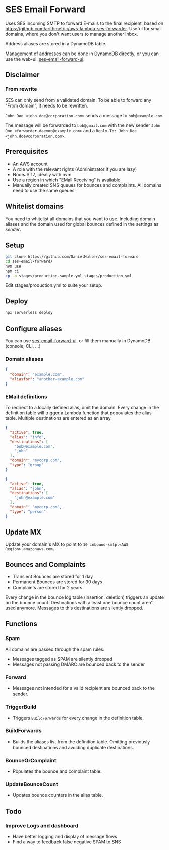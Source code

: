 # SES Email Forward
Uses SES incoming SMTP to forward E-mails to the final recipient, based on https://github.com/arithmetric/aws-lambda-ses-forwarder. Useful for small domains, where you don't want users to manage another Inbox.

Address aliases are stored in a DynamoDB table.

Management of addresses can be done in DynamoDB directly, or you can use the web-ui: [ses-email-forward-ui](https://github.com/DanielMuller/ses-email-forward-ui).
## Disclaimer
### From rewrite
SES can only send from a validated domain. To be able to forward any "From domain", it needs to be rewritten.

`John Doe <john.doe@corporation.com>` sends a message to `bob@example.com`.

The message will be forwarded to `bob@gmail.com` with the new sender `John Doe <forwarder-daemon@example.com>` and a `Reply-To: John Doe <john.doe@corporation.com>`.

## Prerequisites
* An AWS account
* A role with the relevant rights (Administrator if you are lazy)
* NodeJS 12, ideally with nvm
* Use a region in which "EMail Receiving" is available
* Manually created SNS queues for bounces and complaints. All domains need to use the same queues

## Whitelist domains
You need to whitelist all domains that you want to use. Including domain aliases and the domain used for global bounces defined in the settings as _sender_.

## Setup
```bash
git clone https://github.com/DanielMuller/ses-email-forward
cd ses-email-forward/
nvm use
npm ci
cp -a stages/production.sample.yml stages/production.yml
```
Edit stages/production.yml to suite your setup.

## Deploy
```bash
npx serverless deploy
```

## Configure aliases
You can use [ses-email-forward-ui](https://github.com/DanielMuller/ses-email-forward-ui), or fill them manually in DynamoDB (console, CLI, ...)

### Domain aliases
```json
{
  "domain": "example.com",
  "aliasfor": "another-example.com"
}
```

### EMail definitions
To redirect to a locally defined alias, omit the domain. Every change in the definition table will trigger a Lambda function that popoulates the alias table. Multiple destinations are entered as an array.

```json
{
  "active": true,
  "alias": "info",
  "destinations": [
    "bob@example.com",
    "john"
  ],
  "domain": "mycorp.com",
  "type": "group"
}
```
```json
{
  "active": true,
  "alias": "john",
  "destinations": [
    "john@example.com"
  ],
  "domain": "mycorp.com",
  "type": "person"
}
```

## Update MX
Update your domain's MX to point to `10 inbound-smtp.<AWS Region>.amazonaws.com.`

## Bounces and Complaints
* Transient Bounces are stored for 1 day
* Permanent Bounces are stored for 30 days
* Complaints are stored for 2 years

Every change in the bounce log table (insertion, deletion) triggers an update on the bounce count. Destinations with a least one bounce count aren't used anymore. Messages to this destinations are silently dropped.

## Functions
### Spam
All domains are passed through the spam rules:
* Messages tagged as SPAM are silently dropped
* Messages not passing DMARC are bounced back to the sender

### Forward
* Messages not intended for a valid recipient are bounced back to the sender.

### TriggerBuild
* Triggers `BuildForwards` for every change in the definition table.

### BuildForwards
* Builds the aliases list from the definition table. Omitting previously bounced destinations and avoiding duplicate destinations.

### BounceOrComplaint
* Populates the bounce and complaint table.

### UpdateBounceCount
* Updates bounce counters in the alias table.

## Todo
### Improve Logs and dashboard
* Have better logging and display of message flows
* Find a way to feedback false negative SPAM to SNS
